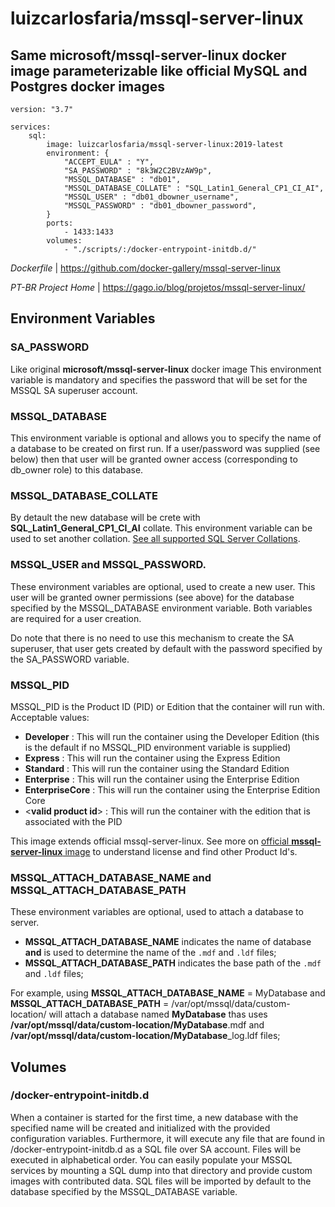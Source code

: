 # luizcarlosfaria/mssql-server-linux

## Same **microsoft/mssql-server-linux** docker image parameterizable like official **MySQL** and **Postgres** docker images

```
version: "3.7"

services:
    sql:
        image: luizcarlosfaria/mssql-server-linux:2019-latest
        environment: {
            "ACCEPT_EULA" : "Y",
            "SA_PASSWORD" : "8k3W2C2BVzAW9p",
            "MSSQL_DATABASE" : "db01",
            "MSSQL_DATABASE_COLLATE" : "SQL_Latin1_General_CP1_CI_AI",
            "MSSQL_USER" : "db01_dbowner_username",
            "MSSQL_PASSWORD" : "db01_dbowner_password",
        }
        ports: 
            - 1433:1433
        volumes: 
            - "./scripts/:/docker-entrypoint-initdb.d/"
```

*Dockerfile* | https://github.com/docker-gallery/mssql-server-linux

*PT-BR Project Home* | https://gago.io/blog/projetos/mssql-server-linux/


## Environment Variables

### **SA_PASSWORD** 
Like original **microsoft/mssql-server-linux** docker image
This environment variable is mandatory and specifies the password that will be set for the MSSQL SA superuser account. 

### **MSSQL_DATABASE** 
This environment variable is optional and allows you to specify the name of a database to be created on first run. If a user/password was supplied (see below) then that user will be granted owner access (corresponding to db_owner role) to this database.

### **MSSQL_DATABASE_COLLATE** 
By detault the new database will be crete with **SQL_Latin1_General_CP1_CI_AI** collate. This environment variable can be used to set another collation. [See all supported SQL Server Collations](https://raw.githubusercontent.com/docker-gallery/mssql-server-linux/master/all_collations.txt).

### **MSSQL_USER** and **MSSQL_PASSWORD**. 
These environment variables are optional, used to create a new user. This user will be granted owner permissions (see above) for the database specified by the MSSQL_DATABASE environment variable. Both variables are required for a user creation.

Do note that there is no need to use this mechanism to create the SA superuser, that user gets created by default with the password specified by the SA_PASSWORD variable.

### **MSSQL_PID**

MSSQL_PID is the Product ID (PID) or Edition that the container will run with. Acceptable values:

* **Developer** : This will run the container using the Developer Edition (this is the default if no MSSQL_PID environment variable is supplied)
* **Express** : This will run the container using the Express Edition
* **Standard** : This will run the container using the Standard Edition
* **Enterprise** : This will run the container using the Enterprise Edition
* **EnterpriseCore** : This will run the container using the Enterprise Edition Core
* <**valid product id**> : This will run the container with the edition that is associated with the PID

This image extends official mssql-server-linux. See more on [official **mssql-server-linux** image](https://hub.docker.com/r/microsoft/mssql-server-linux/) to understand license and find other Product Id's.

### **MSSQL_ATTACH_DATABASE_NAME** and **MSSQL_ATTACH_DATABASE_PATH**
These environment variables are optional, used to attach a database to server. 
- **MSSQL_ATTACH_DATABASE_NAME** indicates the name of database **and** is used to determine the name of the ``.mdf`` and ``.ldf`` files;
- **MSSQL_ATTACH_DATABASE_PATH** indicates the base path of the ``.mdf`` and ``.ldf`` files;

For example, using **MSSQL_ATTACH_DATABASE_NAME** = MyDatabase and **MSSQL_ATTACH_DATABASE_PATH** = /var/opt/mssql/data/custom-location/ will attach a database named **MyDatabase** thas uses **/var/opt/mssql/data/custom-location/MyDatabase**.mdf and **/var/opt/mssql/data/custom-location/MyDatabase**_log.ldf files; 

## Volumes

### /docker-entrypoint-initdb.d
When a container is started for the first time, a new database with the specified name will be created and initialized with the provided configuration variables. Furthermore, it will execute any file that are found in /docker-entrypoint-initdb.d as a SQL file over SA account. Files will be executed in alphabetical order. You can easily populate your MSSQL services by mounting a SQL dump into that directory and provide custom images with contributed data. SQL files will be imported by default to the database specified by the MSSQL_DATABASE variable.
